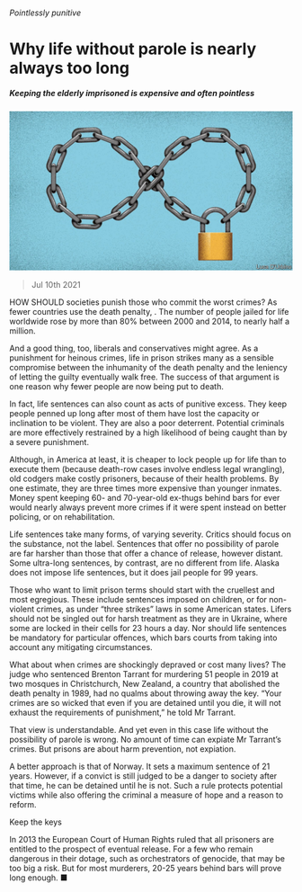 ###### Pointlessly punitive

# Why life without parole is nearly always too long 

##### Keeping the elderly imprisoned is expensive and often pointless 

![image](images/20210710_LDD003_0.jpg) 

> Jul 10th 2021 

HOW SHOULD societies punish those who commit the worst crimes? As fewer countries use the death penalty, . The number of people jailed for life worldwide rose by more than 80% between 2000 and 2014, to nearly half a million.

And a good thing, too, liberals and conservatives might agree. As a punishment for heinous crimes, life in prison strikes many as a sensible compromise between the inhumanity of the death penalty and the leniency of letting the guilty eventually walk free. The success of that argument is one reason why fewer people are now being put to death.


In fact, life sentences can also count as acts of punitive excess. They keep people penned up long after most of them have lost the capacity or inclination to be violent. They are also a poor deterrent. Potential criminals are more effectively restrained by a high likelihood of being caught than by a severe punishment.

Although, in America at least, it is cheaper to lock people up for life than to execute them (because death-row cases involve endless legal wrangling), old codgers make costly prisoners, because of their health problems. By one estimate, they are three times more expensive than younger inmates. Money spent keeping 60- and 70-year-old ex-thugs behind bars for ever would nearly always prevent more crimes if it were spent instead on better policing, or on rehabilitation.

Life sentences take many forms, of varying severity. Critics should focus on the substance, not the label. Sentences that offer no possibility of parole are far harsher than those that offer a chance of release, however distant. Some ultra-long sentences, by contrast, are no different from life. Alaska does not impose life sentences, but it does jail people for 99 years.

Those who want to limit prison terms should start with the cruellest and most egregious. These include sentences imposed on children, or for non-violent crimes, as under “three strikes” laws in some American states. Lifers should not be singled out for harsh treatment as they are in Ukraine, where some are locked in their cells for 23 hours a day. Nor should life sentences be mandatory for particular offences, which bars courts from taking into account any mitigating circumstances.

What about when crimes are shockingly depraved or cost many lives? The judge who sentenced Brenton Tarrant for murdering 51 people in 2019 at two mosques in Christchurch, New Zealand, a country that abolished the death penalty in 1989, had no qualms about throwing away the key. “Your crimes are so wicked that even if you are detained until you die, it will not exhaust the requirements of punishment,” he told Mr Tarrant.

That view is understandable. And yet even in this case life without the possibility of parole is wrong. No amount of time can expiate Mr Tarrant’s crimes. But prisons are about harm prevention, not expiation.

A better approach is that of Norway. It sets a maximum sentence of 21 years. However, if a convict is still judged to be a danger to society after that time, he can be detained until he is not. Such a rule protects potential victims while also offering the criminal a measure of hope and a reason to reform.

Keep the keys

In 2013 the European Court of Human Rights ruled that all prisoners are entitled to the prospect of eventual release. For a few who remain dangerous in their dotage, such as orchestrators of genocide, that may be too big a risk. But for most murderers, 20-25 years behind bars will prove long enough. ■


